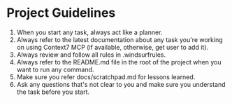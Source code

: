 # Project Guidelines

1. When you start any task, always act like a planner.
2. Always refer to the latest documentation about any task you're working on using Context7 MCP (if available, otherwise, get user to add it).
3. Always review and follow all rules in .windsurfrules.
4. Always refer to the README.md file in the root of the project when you want to run any command.
5. Make sure you refer docs/scratchpad.md for lessons learned.
6. Ask any questions that's not clear to you and make sure you understand the task before you start.